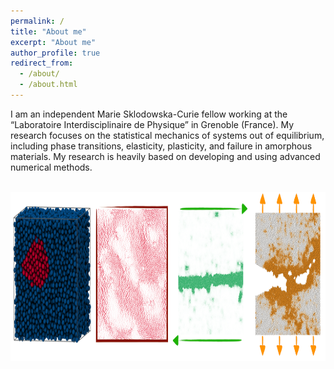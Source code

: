 ```yaml
---
permalink: /
title: "About me"
excerpt: "About me"
author_profile: true
redirect_from: 
  - /about/
  - /about.html
---
```


I am an independent Marie Sklodowska-Curie fellow working at the “Laboratoire Interdisciplinaire de Physique” in Grenoble (France). My research focuses on the statistical mechanics of systems out of equilibrium, including phase transitions, elasticity, plasticity, and failure in amorphous materials. My research is heavily based on developing and using advanced numerical methods.

<br/>
<img src="/images/overview-min.png" width="994" height="271">
<br/>

